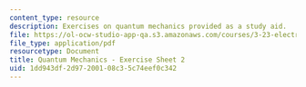 ```yaml
---
content_type: resource
description: Exercises on quantum mechanics provided as a study aid.
file: https://ol-ocw-studio-app-qa.s3.amazonaws.com/courses/3-23-electrical-optical-and-magnetic-properties-of-materials-fall-2007/1dd943df2d97200108c35c74eef0c342_qm2.pdf
file_type: application/pdf
resourcetype: Document
title: Quantum Mechanics - Exercise Sheet 2
uid: 1dd943df-2d97-2001-08c3-5c74eef0c342
---
```

